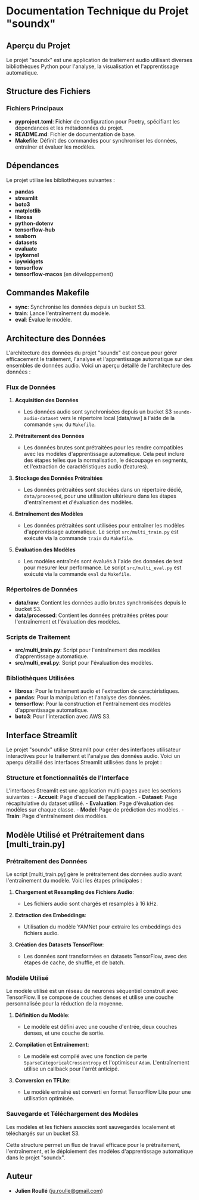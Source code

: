 # Documentation Technique du Projet "soundx"

## Aperçu du Projet

Le projet "soundx" est une application de traitement audio utilisant diverses bibliothèques Python pour l'analyse, la visualisation et l'apprentissage automatique.

## Structure des Fichiers

### Fichiers Principaux

- **pyproject.toml**: Fichier de configuration pour Poetry, spécifiant les dépendances et les métadonnées du projet.
- **README.md**: Fichier de documentation de base.
- **Makefile**: Définit des commandes pour synchroniser les données, entraîner et évaluer les modèles.

## Dépendances

Le projet utilise les bibliothèques suivantes :

- **pandas**
- **streamlit**
- **boto3**
- **matplotlib**
- **librosa**
- **python-dotenv**
- **tensorflow-hub**
- **seaborn**
- **datasets**
- **evaluate**
- **ipykernel**
- **ipywidgets**
- **tensorflow**
- **tensorflow-macos** (en développement)

## Commandes Makefile

- **sync**: Synchronise les données depuis un bucket S3.
- **train**: Lance l'entraînement du modèle.
- **eval**: Évalue le modèle.

## Architecture des Données

L'architecture des données du projet "soundx" est conçue pour gérer efficacement le traitement, l'analyse et l'apprentissage automatique sur des ensembles de données audio. Voici un aperçu détaillé de l'architecture des données :

### Flux de Données

1. **Acquisition des Données**

   - Les données audio sont synchronisées depuis un bucket S3 `soundx-audio-dataset` vers le répertoire local [data/raw] à l'aide de la commande `sync` du `Makefile`.

2. **Prétraitement des Données**

   - Les données brutes sont prétraitées pour les rendre compatibles avec les modèles d'apprentissage automatique. Cela peut inclure des étapes telles que la normalisation, le découpage en segments, et l'extraction de caractéristiques audio (features).

3. **Stockage des Données Prétraitées**

   - Les données prétraitées sont stockées dans un répertoire dédié, `data/processed`, pour une utilisation ultérieure dans les étapes d'entraînement et d'évaluation des modèles.

4. **Entraînement des Modèles**

   - Les données prétraitées sont utilisées pour entraîner les modèles d'apprentissage automatique. Le script `src/multi_train.py` est exécuté via la commande `train` du `Makefile`.

5. **Évaluation des Modèles**

   - Les modèles entraînés sont évalués à l'aide des données de test pour mesurer leur performance. Le script `src/multi_eval.py` est exécuté via la commande `eval` du `Makefile`.

### Répertoires de Données

- **data/raw**: Contient les données audio brutes synchronisées depuis le bucket S3.
- **data/processed**: Contient les données prétraitées prêtes pour l'entraînement et l'évaluation des modèles.

### Scripts de Traitement

- **src/multi_train.py**: Script pour l'entraînement des modèles d'apprentissage automatique.
- **src/multi_eval.py**: Script pour l'évaluation des modèles.

### Bibliothèques Utilisées

- **librosa**: Pour le traitement audio et l'extraction de caractéristiques.
- **pandas**: Pour la manipulation et l'analyse des données.
- **tensorflow**: Pour la construction et l'entraînement des modèles d'apprentissage automatique.
- **boto3**: Pour l'interaction avec AWS S3.

## Interface Streamlit

Le projet "soundx" utilise Streamlit pour créer des interfaces utilisateur interactives pour le traitement et l'analyse des données audio. Voici un aperçu détaillé des interfaces Streamlit utilisées dans le projet :

### Structure et fonctionnalités de l'Interface

L'interfaces Streamlit est une application multi-pages avec les sections suivantes : - **Accueil**: Page d'accueil de l'application. - **Dataset**: Page récapitulative du dataset utilisé. - **Evaluation**: Page d'évaluation des modèles sur chaque classe. - **Model**: Page de prédiction des modèles. - **Train**: Page d'entraînement des modèles.

## Modèle Utilisé et Prétraitement dans [multi_train.py]

### Prétraitement des Données

Le script [multi_train.py] gère le prétraitement des données audio avant l'entraînement du modèle. Voici les étapes principales :

1. **Chargement et Resampling des Fichiers Audio**:

   - Les fichiers audio sont chargés et resamplés à 16 kHz.

2. **Extraction des Embeddings**:

   - Utilisation du modèle YAMNet pour extraire les embeddings des fichiers audio.

3. **Création des Datasets TensorFlow**:
   - Les données sont transformées en datasets TensorFlow, avec des étapes de cache, de shuffle, et de batch.

### Modèle Utilisé

Le modèle utilisé est un réseau de neurones séquentiel construit avec TensorFlow. Il se compose de couches denses et utilise une couche personnalisée pour la réduction de la moyenne.

1. **Définition du Modèle**:

   - Le modèle est défini avec une couche d'entrée, deux couches denses, et une couche de sortie.

2. **Compilation et Entraînement**:

   - Le modèle est compilé avec une fonction de perte `SparseCategoricalCrossentropy` et l'optimiseur `Adam`. L'entraînement utilise un callback pour l'arrêt anticipé.

3. **Conversion en TFLite**:
   - Le modèle entraîné est converti en format TensorFlow Lite pour une utilisation optimisée.

### Sauvegarde et Téléchargement des Modèles

Les modèles et les fichiers associés sont sauvegardés localement et téléchargés sur un bucket S3.

Cette structure permet un flux de travail efficace pour le prétraitement, l'entraînement, et le déploiement des modèles d'apprentissage automatique dans le projet "soundx".

## Auteur

- **Julien Roullé** (ju.roulle@gmail.com)
